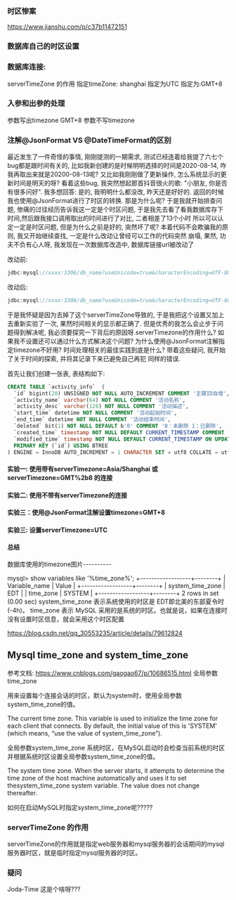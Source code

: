 ### 时区惨案
https://www.jianshu.com/p/c37b11472151

### 数据库自己的时区设置

### 数据库连接:  
serverTimeZone 的作用
           指定timeZone: shanghai
           指定为UTC
           指定为:GMT+8
           
### 入参和出参的处理          
参数写出timezone  GMT+8
参数不写timezone    

### 注解@JsonFormat VS @DateTimeFormat的区别      



最近发生了一件奇怪的事情, 刚刚提测的一期需求, 测试已经连着给我提了六七个bug都是跟时间有关的, 比如我新创建的是时候明明选择的时间是2020-08-14,
咋我再取出来就是20200-08-13呢? 又比如我刚刚做了更新操作, 怎么系统显示的更新时间是明天的呀? 看着这些bug, 我突然想起那首抖音很火的歌: "小朋友,
你是否有很多问好". 我多想回答: 是的, 我明明什么都没改, 昨天还是好好的. 返回的时候我也使用@JsonFormat进行了时区的转换. 那是为什么呢?
于是我就开始排查问题, 惨痛的过往经历告诉我这一定是个时区问题, 于是我先去看了看我数据库存下时间,然后跟我接口调用取出的时间进行了对比, 二者相差了13个小时
所以可以认定一定是时区问题, 但是为什么之前是好的, 突然坏了呢? 本着代码不会欺骗我的原则, 我又开始继续查找, 一定是什么改动让曾经可以工作的代码突然
崩塌, 果然, 功夫不负有心人呀, 我发现在一次数据库改造中, 数据库链接url被改动了

改动前: 
```java
jdbc:mysql://xxxx:3306/db_name?useUnicode=true&characterEncoding=UTF-8&allowMultiQueries=true&useSSL=false&serverTimezone=Asia/Shanghai
```
改动后:
```java
jdbc:mysql://xxxx:3306/db_name?useUnicode=true&characterEncoding=UTF-8&allowMultiQueries=true&useSSL=false
``` 

于是我怀疑是因为去掉了这个serverTimeZone导致的, 于是我把这个设置又加上去重新实验了一次, 果然时间相关的显示都正确了.
但是优秀的我怎么会止步于问题得到解决呢, 我必须要探究一下背后的原因呀.serverTimezone的作用什么? 如果我不设置还可以通过什么方式解决这个问题?
为什么使用@JsonFormat注解指定timezone不好用? 时间处理相关的最佳实践到底是什么? 带着这些疑问, 我开始了关于时间的探索, 并将其记录下来已避免自己再犯
同样的错误.

首先让我们创建一张表, 表结构如下: 
```sql
CREATE TABLE `activity_info`  (
  `id` bigint(20) UNSIGNED NOT NULL AUTO_INCREMENT COMMENT '主键ID自增',
  `activity_name` varchar(64) NOT NULL COMMENT '活动名称',       
  `activity_desc` varchar(128) NOT NULL COMMENT '活动描述',
  `start_time` datetime NOT NULL COMMENT '活动起始时间',
  `end_time` datetime NOT NULL COMMENT '活动结束时间',
  `deleted` bit(1) NOT NULL DEFAULT b'0' COMMENT '0：未删除 1：已删除',
  `created_time` timestamp NOT NULL DEFAULT CURRENT_TIMESTAMP COMMENT '创建时间',
  `modified_time` timestamp NOT NULL DEFAULT CURRENT_TIMESTAMP ON UPDATE CURRENT_TIMESTAMP COMMENT '修改时间',
  PRIMARY KEY (`id`) USING BTREE
) ENGINE = InnoDB AUTO_INCREMENT = 1 CHARACTER SET = utf8 COLLATE = utf8_bin COMMENT = '活动信息表' ROW_FORMAT = Dynamic;
```

#### 实验一: 使用带有serverTimezone=Asia/Shanghai 或 serverTimezone=GMT%2b8 的连接


#### 实验二: 使用不带有serverTimezone的连接

#### 实验三：使用@JsonFormat注解设置timezone=GMT+8

#### 实验三: 设置serverTimezone=UTC

#### 总结
数据库使用的timezone图片----------

mysql> show variables like '%time_zone%';
+------------------+--------+
| Variable_name | Value |
+------------------+--------+
| system_time_zone | EDT |
| time_zone  | SYSTEM |
+------------------+--------+
2 rows in set (0.00 sec)
system_time_zone 表示系统使用的时区是 EDT即北美的东部夏令时(-4h)。
time_zone 表示 MySQL 采用的是系统的时区。也就是说，如果在连接时没有设置时区信息，就会采用这个时区配置


https://blog.csdn.net/qq_30553235/article/details/79612824


## Mysql time_zone and system_time_zone
参考文档: https://www.cnblogs.com/gaogao67/p/10686515.html
全局参数time_zone

用来设置每个连接会话的时区，默认为system时，使用全局参数system_time_zone的值。

The current time zone. This variable is used to initialize the time zone for each client that connects. By default, the initial value of this is 'SYSTEM' (which means, “use the value of system_time_zone”).


 
全局参数system_time_zone
系统时区，在MySQL启动时会检查当前系统的时区并根据系统时区设置全局参数system_time_zone的值。

The system time zone. When the server starts, it attempts to determine the time zone of the host machine automatically and uses it to set thesystem_time_zone system variable. The value does not change thereafter.
 
如何在启动MySQL时指定system_time_zone呢?????

### serverTimeZone 的作用
serverTimeZone的作用就是指定web服务器和mysql服务器的会话期间的mysql服务器时区，就是临时指定mysql服务器的时区。

### 疑问

Joda-Time 这是个啥呀???

 
 